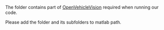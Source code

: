 The folder contains part of [OpenVehicleVision](https://github.com/baidut/OpenVehicleVision)
required when running our code.

Please add the folder and its subfolders to matlab path.